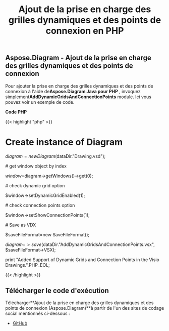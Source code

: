 ﻿---
title: Ajout de la prise en charge des grilles dynamiques et des points de connexion en PHP
type: docs
weight: 10
url: /fr/java/add-support-of-dynamic-grids-and-connection-points-in-php/
---
## **Aspose.Diagram - Ajout de la prise en charge des grilles dynamiques et des points de connexion**
 Pour ajouter la prise en charge des grilles dynamiques et des points de connexion à l'aide de**Aspose.Diagram Java pour PHP** , invoquez simplement**AddDynamicGridsAndConnectionPoints** module. Ici vous pouvez voir un exemple de code.

**Code PHP**

{{< highlight "php" >}}

 # Create instance of Diagram

$diagram = new Diagram($dataDir."Drawing.vsd");

\# get window object by index

$window=$diagram->getWindows()->get(0);

\# check dynamic grid option

$window->setDynamicGridEnabled(1);

\# check connection points option

$window->setShowConnectionPoints(1);

\# Save as VDX

$saveFileFormat=new SaveFileFormat();

$diagram->save($dataDir."AddDynamicGridsAndConnectionPoints.vsx", $saveFileFormat->VSX);

print "Added Support of Dynamic Grids and Connection Points in the Visio Drawings.".PHP_EOL;

{{< /highlight >}}
## **Télécharger le code d'exécution**
 Télécharger**Ajout de la prise en charge des grilles dynamiques et des points de connexion (Aspose.Diagram)**à partir de l'un des sites de codage social mentionnés ci-dessous :

- [GitHub](https://github.com/asposediagram/Aspose.Diagram-for-Java/blob/master/Plugins/Aspose_Diagram_Java_for_PHP/src/aspose/diagram/WorkingwithWindowElements/AddDynamicGridsAndConnectionPoints.php)
